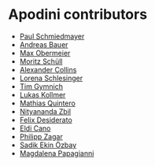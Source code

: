 <!--
This source file is part of the Apodini open source project

SPDX-FileCopyrightText: 2019-2021 Paul Schmiedmayer and the Apodini project authors (see CONTRIBUTORS.md) <paul.schmiedmayer@tum.de>

SPDX-License-Identifier: MIT
-->

Apodini contributors
====================

* [Paul Schmiedmayer](https://github.com/PSchmiedmayer)
* [Andreas Bauer](https://github.com/Supereg)
* [Max Obermeier](https://github.com/theMomax)
* [Moritz Schüll](https://github.com/moritzschuell)
* [Alexander Collins](https://github.com/awoc)
* [Lorena Schlesinger](https://github.com/lschlesinger)
* [Tim Gymnich](https://github.com/tgymnich)
* [Lukas Kollmer](https://github.com/lukaskollmer)
* [Mathias Quintero](https://github.com/nerdsupremacist)
* [Nityananda Zbil](https://github.com/nityanandaz)
* [Felix Desiderato](https://github.com/hendesi)
* [Eldi Cano](https://github.com/eldcn)
* [Philipp Zagar](https://github.com/philippzagar)
* [Sadik Ekin Özbay](https://github.com/sadikekin)
* [Magdalena Papagianni](https://github.com/MagdalenaPap)